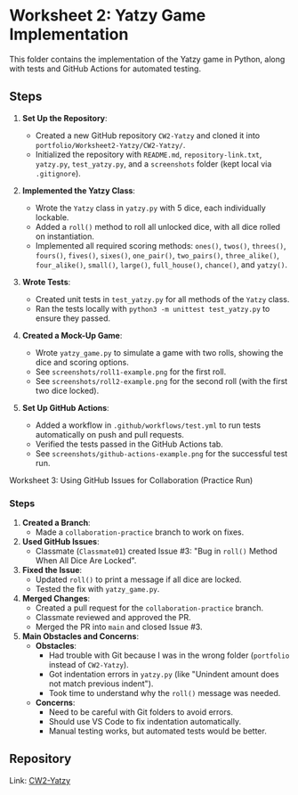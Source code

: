 # Worksheet 2: Yatzy Game Implementation


This folder contains the implementation of the Yatzy game in Python, along with tests and GitHub Actions for automated testing.

## Steps
1. **Set Up the Repository**:
   - Created a new GitHub repository `CW2-Yatzy` and cloned it into `portfolio/Worksheet2-Yatzy/CW2-Yatzy/`.
   - Initialized the repository with `README.md`, `repository-link.txt`, `yatzy.py`, `test_yatzy.py`, and a `screenshots` folder (kept local via `.gitignore`).

2. **Implemented the Yatzy Class**:
   - Wrote the `Yatzy` class in `yatzy.py` with 5 dice, each individually lockable.
   - Added a `roll()` method to roll all unlocked dice, with all dice rolled on instantiation.
   - Implemented all required scoring methods: `ones()`, `twos()`, `threes()`, `fours()`, `fives()`, `sixes()`, `one_pair()`, `two_pairs()`, `three_alike()`, `four_alike()`, `small()`, `large()`, `full_house()`, `chance()`, and `yatzy()`.

3. **Wrote Tests**:
   - Created unit tests in `test_yatzy.py` for all methods of the `Yatzy` class.
   - Ran the tests locally with `python3 -m unittest test_yatzy.py` to ensure they passed.

4. **Created a Mock-Up Game**:
   - Wrote `yatzy_game.py` to simulate a game with two rolls, showing the dice and scoring options.
   - See `screenshots/roll1-example.png` for the first roll.
   - See `screenshots/roll2-example.png` for the second roll (with the first two dice locked).

5. **Set Up GitHub Actions**:
   - Added a workflow in `.github/workflows/test.yml` to run tests automatically on push and pull requests.
   - Verified the tests passed in the GitHub Actions tab.
   - See `screenshots/github-actions-example.png` for the successful test run.

Worksheet 3: Using GitHub Issues for Collaboration (Practice Run)

### Steps
1. **Created a Branch**:
   - Made a `collaboration-practice` branch to work on fixes.
2. **Used GitHub Issues**:
   - Classmate (`Classmate01`) created Issue #3: "Bug in `roll()` Method When All Dice Are Locked".
3. **Fixed the Issue**:
   - Updated `roll()` to print a message if all dice are locked.
   - Tested the fix with `yatzy_game.py`.
4. **Merged Changes**:
   - Created a pull request for the `collaboration-practice` branch.
   - Classmate reviewed and approved the PR.
   - Merged the PR into `main` and closed Issue #3.
5. **Main Obstacles and Concerns**:
   - **Obstacles**:
     - Had trouble with Git because I was in the wrong folder (`portfolio` instead of `CW2-Yatzy`).
     - Got indentation errors in `yatzy.py` (like "Unindent amount does not match previous indent").
     - Took time to understand why the `roll()` message was needed.
   - **Concerns**:
     - Need to be careful with Git folders to avoid errors.
     - Should use VS Code to fix indentation automatically.
     - Manual testing works, but automated tests would be better.
## Repository
Link: [CW2-Yatzy](https://github.com/Muhade01/CW2-Yatzy)
